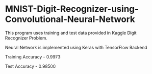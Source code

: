# MNIST-Digit-Recognizer-using-Convolutional-Neural-Network

This program uses training and test data provided in Kaggle Digit Recognizer Problem.

Neural Network is implemented using Keras with TensorFlow Backend

Training Accuracy - 0.9973

Test Accuracy - 0.98500
